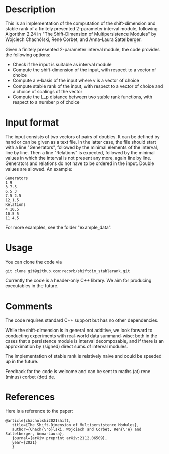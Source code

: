 # Description

This is an implementation of the computation of the shift-dimension and stable rank of a finitely presented 2-parameter interval module, following Algorithm 2.24 in "The Shift-Dimension of Multipersistence Modules" by Wojciech Chachólski, René Corbet, and Anna-Laura Sattelberger.

Given a finitely presented 2-parameter interval module, the code provides the following options:
* Check if the input is suitable as interval module
* Compute the shift-dimension of the input, with respect to a vector of choice
* Compute a v-basis of the input where v is a vector of choice
* Compute stable rank of the input, with respect to a vector of choice and a choice of scalings of the vector
* Compute the L_p distance between two stable rank functions, with respect to a number p of choice

# Input format

The input consists of two vectors of pairs of doubles. It can be defined by hand or can be given as a text file. In the latter case, the file should start with a line "Generators", followed by the minimal elements of the interval, line by line. Then a line "Relations" is expected, followed by the minimal values in which the interval is not present any more, again line by line. Generators and relations do not have to be ordered in the input. Double values are allowed. An example:
```
Generators
1 9
3 7.5
6.5 3
7.5 2.5
12 1.5
Relations
4 10.5
10.5 5
11 4.5
```
For more examples, see the folder "example_data".

# Usage

You can clone the code via
```
git clone git@github.com:recorb/shiftdim_stablerank.git
```
Currently the code is a header-only C++ library. We aim for producing executables in the future.

# Comments

The code requires standard C++ support but has no other dependencies.

While the shift-dimension is in general not additive, we look forward to conducting experiments with real-world data summand-wise: both in the cases that a persistence module is interval decomposable, and if there is an approximation by (signed) direct sums of interval modules.

The implementation of stable rank is relatively naive and could be speeded up in the future.

Feedback for the code is welcome and can be sent to maths (at) rene (minus) corbet (dot) de.

# References

Here is a reference to the paper:
```
@article{chacholski2021shift,
   title={The Shift-Dimension of Multipersistence Modules},
   author={Chach{\'o}lski, Wojciech and Corbet, Ren{\'e} and Sattelberger, Anna-Laura},
   journal={arXiv preprint arXiv:2112.06509},
   year={2021}
   }
```
